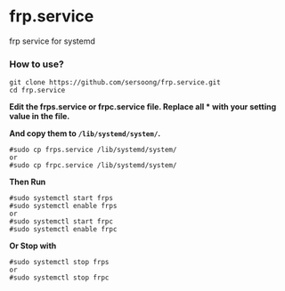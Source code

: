 # frp.service
frp service for systemd

### How to use?

```
git clone https://github.com/sersoong/frp.service.git
cd frp.service
```

**Edit the frps.service or frpc.service file. Replace all \* with your setting value in the file.**

**And copy them to `/lib/systemd/system/`.**
```
#sudo cp frps.service /lib/systemd/system/
or
#sudo cp frpc.service /lib/systemd/system/
```

**Then Run**
```
#sudo systemctl start frps
#sudo systemctl enable frps
or
#sudo systemctl start frpc
#sudo systemctl enable frpc
```
**Or Stop with**
```
#sudo systemctl stop frps
or
#sudo systemctl stop frpc
```
